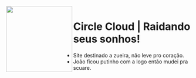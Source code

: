 <img align="left" height="180" src="https://cdn.discordapp.com/attachments/1041099709550448641/1057807863172567111/Scuarev2.png"/>

# Circle Cloud | Raidando seus sonhos!
- Site destinado a zueira, não leve pro coração.
- João ficou putinho com a logo então mudei pra scuare.
